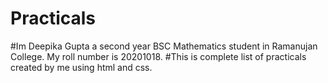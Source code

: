 # Practicals
#Im Deepika Gupta a second year BSC Mathematics student in Ramanujan College. My roll number is 20201018.
#This is complete list of practicals created by me using html and css. 

